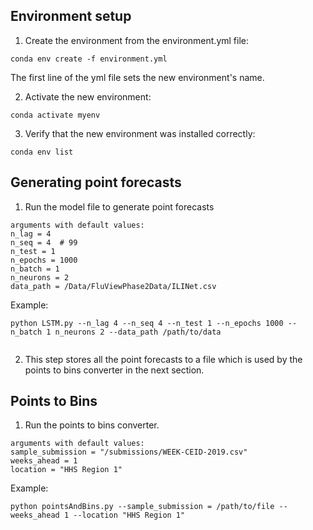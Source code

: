 ## Environment setup
1. Create the environment from the environment.yml file:

```
conda env create -f environment.yml
```

The first line of the yml file sets the new environment's name. 

2. Activate the new environment: 
```
conda activate myenv
```
3. Verify that the new environment was installed correctly:
```
conda env list
```

## Generating point forecasts
1. Run the model file to generate point forecasts
```
arguments with default values:
n_lag = 4
n_seq = 4  # 99
n_test = 1
n_epochs = 1000
n_batch = 1
n_neurons = 2
data_path = /Data/FluViewPhase2Data/ILINet.csv
```
Example:
```
python LSTM.py --n_lag 4 --n_seq 4 --n_test 1 --n_epochs 1000 --n_batch 1 n_neurons 2 --data_path /path/to/data


```
2. This step stores all the point forecasts to a file which is used by the points to bins converter in the next section.

## Points to Bins
1. Run the points to bins converter.
```
arguments with default values:
sample_submission = "/submissions/WEEK-CEID-2019.csv"
weeks_ahead = 1
location = "HHS Region 1"

```

Example:
```
python pointsAndBins.py --sample_submission = /path/to/file --weeks_ahead 1 --location "HHS Region 1"

```